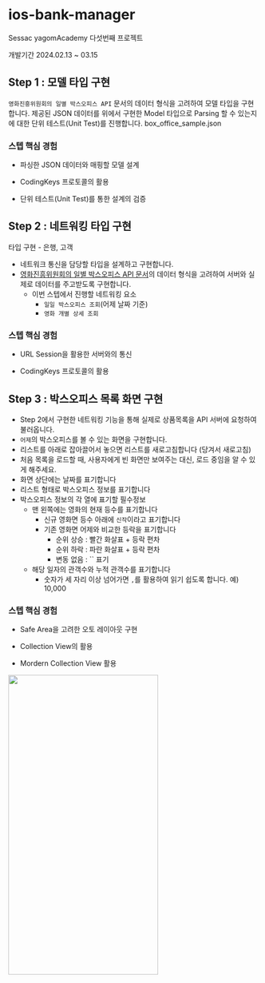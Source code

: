 # ios-bank-manager
Sessac yagomAcademy 다섯번째 프로젝트

개발기간 2024.02.13 ~ 03.15

## Step 1 : 모델 타입 구현

`영화진흥위원회의 일별 박스오피스 API` 문서의 데이터 형식을 고려하여 모델 타입을 구현합니다.
제공된 JSON 데이터를 위에서 구현한 Model 타입으로 Parsing 할 수 있는지에 대한 단위 테스트(Unit Test)를 진행합니다.
box_office_sample.json

### 스텝 핵심 경험
- 파싱한 JSON 데이터와 매핑할 모델 설계
  
- CodingKeys 프로토콜의 활용
  
- 단위 테스트(Unit Test)를 통한 설계의 검증
  


## Step 2 : 네트워킹 타입 구현
타입 구현 - 은행, 고객
- 네트워크 통신을 담당할 타입을 설계하고 구현합니다.
- [영화진흥위원회의 일별 박스오피스 API 문서](https://www.kobis.or.kr/kobisopenapi/homepg/apiservice/searchServiceInfo.do?serviceId=searchDailyBoxOffice)의 데이터 형식을 고려하여 서버와 실제로 데이터를 주고받도록 구현합니다.
    - 이번 스텝에서 진행할 네트워킹 요소
        - `일일 박스오피스 조회`(어제 날짜 기준)
        - `영화 개별 상세 조회`

### 스텝 핵심 경험
- URL Session을 활용한 서버와의 통신

- CodingKeys 프로토콜의 활용

## Step 3 : 박스오피스 목록 화면 구현
- Step 2에서 구현한 네트워킹 기능을 통해 실제로 상품목록을 API 서버에 요청하여 불러옵니다.
- `어제`의 박스오피스를 볼 수 있는 화면을 구현합니다.
- 리스트를 아래로 잡아끌어서 놓으면 리스트를 새로고침합니다 (당겨서 새로고침)
- 처음 목록을 로드할 때, 사용자에게 빈 화면만 보여주는 대신, 로드 중임을 알 수 있게 해주세요.
- 화면 상단에는 날짜를 표기합니다
- 리스트 형태로 박스오피스 정보를 표기합니다
- 박스오피스 정보의 각 열에 표기할 필수정보
    - 맨 왼쪽에는 영화의 현재 등수를 표기합니다
        - 신규 영화면 등수 아래에 `신작`이라고 표기합니다
        - 기존 영화면 어제와 비교한 등락을 표기합니다
            - 순위 상승 : 빨간 화살표 + 등락 편차
            - 순위 하락 : 파란 화살표 + 등락 편차
            - 변동 없음 : `` 표기
    - 해당 일자의 관객수와 누적 관객수를 표기합니다
        - 숫자가 세 자리 이상 넘어가면 `,`를 활용하여 읽기 쉽도록 합니다. 예) 10,000

### 스텝 핵심 경험
- Safe Area을 고려한 오토 레이아웃 구현
  
- Collection View의 활용
  
- Mordern Collection View 활용


<img src="https://github.com/happykwon/ios-box-office/assets/149054154/21660e8a-69b0-4774-a028-589eedec4c19" width="300" height="600">









